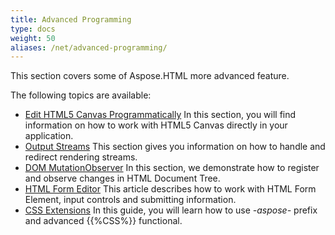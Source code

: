 ```yaml
---
title: Advanced Programming
type: docs
weight: 50
aliases: /net/advanced-programming/
---
```


This section covers some of Aspose.HTML more advanced feature.

The following topics are available:

- [Edit HTML5 Canvas Programmatically](/html/net/advanced-programming/edit-html5-canvas-programmatically/)
  In this section, you will find information on how to work with HTML5 Canvas directly in your application.
- [Output Streams](/html/net/advanced-programming/output-streams/)
  This section gives you information on how to handle and redirect rendering streams.
- [DOM MutationObserver](/html/net/advanced-programming/dom-mutationobserver/)
  In this section, we demonstrate how to register and observe changes in HTML Document Tree.
- [HTML Form Editor](/html/net/advanced-programming/html-form-editor/)
  This article describes how to work with HTML Form Element, input controls and submitting information.
- [CSS Extensions](/html/net/advanced-programming/css-extensions/)
  In this guide, you will learn how to use *-aspose-* prefix and advanced {{%CSS%}} functional.
